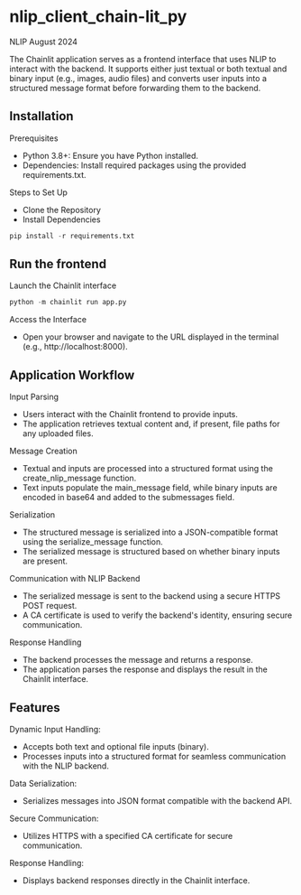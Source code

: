 # nlip_client_chain-lit_py

NLIP August 2024

The Chainlit application serves as a frontend interface that uses NLIP to interact with the backend. It supports either just textual or both textual and binary input (e.g., images, audio files) and converts user inputs into a structured message format before forwarding them to the backend.

## Installation
Prerequisites
- Python 3.8+: Ensure you have Python installed.
- Dependencies: Install required packages using the provided requirements.txt.

Steps to Set Up
- Clone the Repository
- Install Dependencies
```python
pip install -r requirements.txt
```
## Run the frontend
Launch the Chainlit interface
```python
python -m chainlit run app.py
```
Access the Interface
- Open your browser and navigate to the URL displayed in the terminal (e.g., http://localhost:8000).

## Application Workflow
Input Parsing
- Users interact with the Chainlit frontend to provide inputs.
- The application retrieves textual content and, if present, file paths for any uploaded files.

Message Creation
- Textual and inputs are processed into a structured format using the create_nlip_message function.
- Text inputs populate the main_message field, while binary inputs are encoded in base64 and added to the submessages field.

Serialization
- The structured message is serialized into a JSON-compatible format using the serialize_message function.
- The serialized message is structured based on whether binary inputs are present.

Communication with NLIP Backend
- The serialized message is sent to the backend using a secure HTTPS POST request.
- A CA certificate is used to verify the backend's identity, ensuring secure communication.

Response Handling
- The backend processes the message and returns a response.
- The application parses the response and displays the result in the Chainlit interface.

## Features
Dynamic Input Handling:
- Accepts both text and optional file inputs (binary).
- Processes inputs into a structured format for seamless communication with the NLIP backend.

Data Serialization:
- Serializes messages into JSON format compatible with the backend API.

Secure Communication:
- Utilizes HTTPS with a specified CA certificate for secure communication.

Response Handling:
- Displays backend responses directly in the Chainlit interface.
